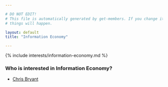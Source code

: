 ```yaml
---

# DO NOT EDIT!
# This file is automatically generated by get-members. If you change it, bad
# things will happen.

layout: default
title: "Information Economy"

---
```


{% include interests/information-economy.md %}

### Who is interested in Information Economy?


* [Chris Bryant](members/chris-bryant.html)
